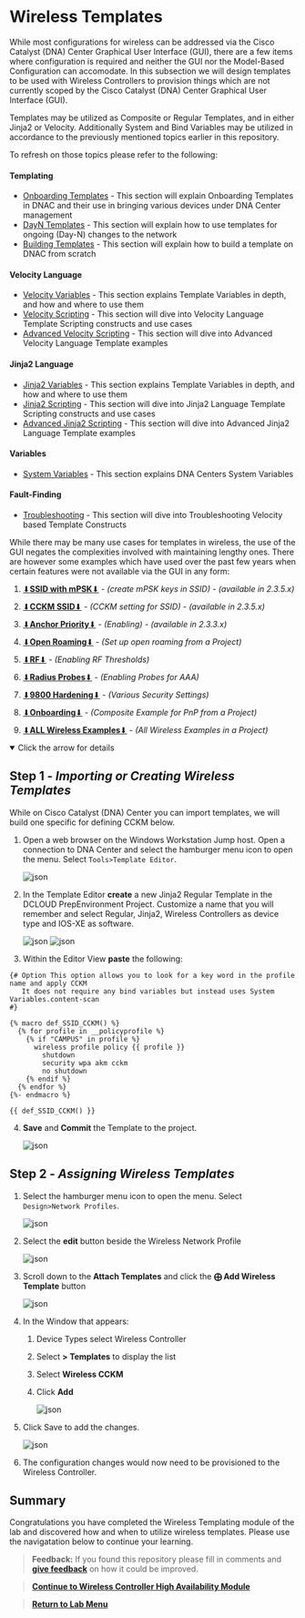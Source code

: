 # Wireless Templates

While most configurations for wireless can be addressed via the Cisco Catalyst (DNA) Center Graphical User Interface (GUI), there are a few items where configuration is required and neither the GUI nor the Model-Based Configuration can accomodate. In this subsection we will design templates to be used with Wireless Controllers to provision things which are not currently scoped by the Cisco Catalyst (DNA) Center Graphical User Interface (GUI).

Templates may be utilized as Composite or Regular Templates, and in either Jinja2 or Velocity. Additionally System and Bind Variables may be utilized in accordance to the previously mentioned topics earlier in this repository.

To refresh on those topics please refer to the following:

#### Templating

* [Onboarding Templates](../../Onboarding.md#onboarding-templates-and-flows) - This section will explain Onboarding Templates in DNAC and their use in bringing various devices under DNA Center management
* [DayN Templates](../../DayN.md#day-n-templates-and-flows) - This section will explain how to use templates for ongoing (Day-N) changes to the network
* [Building Templates](../../Templates.md#building-templates) - This section will explain how to build a template on DNAC from scratch

#### Velocity Language

* [Velocity Variables](../../Variables.md#velocity-variables) - This section explains Template Variables in depth, and how and where to use them
* [Velocity Scripting](../../Velocity.md#velocity-scripting) - This section will dive into Velocity Language Template Scripting constructs and use cases
* [Advanced Velocity Scripting](../../AdvancedVelocity.md#advanced-velocity) - This section will dive into Advanced Velocity Language Template examples

#### Jinja2 Language

* [Jinja2 Variables](../../Variables.md#jinja2-variables) - This section explains Template Variables in depth, and how and where to use them
* [Jinja2 Scripting](../../Jinja2.md#jinja2-scripting) - This section will dive into Jinja2 Language Template Scripting constructs and use cases
* [Advanced Jinja2 Scripting](../../AdvancedJinja2.md#advanced-jinja2) - This section will dive into Advanced Jinja2 Language Template examples

#### Variables

* [System Variables](../../SystemVariables.md#dna-center-system-variables) - This section explains DNA Centers System Variables

#### Fault-Finding

* [Troubleshooting](../../TroubleShoot.md#Troubleshooting) - This section will dive into Troubleshooting Velocity based Template Constructs

While there may be many use cases for templates in wireless, the use of the GUI negates the complexities involved with maintaining lengthy ones. There are however some examples which have used over the past few years when certain features were not available via the GUI in any form:

1. [⬇︎**SSID with mPSK**⬇︎](https://git-link.vercel.app/api/download?url=https://github.com/kebaldwi/DNAC-TEMPLATES/blob/master/LABS/LAB-2-Wireless-Automation/templates/wireless/Wifi_SSID_mPSK.json) - *(create mPSK keys in SSID)* - *(available in 2.3.5.x)*
2. [⬇︎**CCKM SSID**⬇︎](https://git-link.vercel.app/api/download?url=https://github.com/kebaldwi/DNAC-TEMPLATES/blob/master/LABS/LAB-2-Wireless-Automation/templates/wireless/Wifi_CCKM_templates.json) - *(CCKM setting for SSID)* - *(available in 2.3.5.x)*
3. [⬇︎**Anchor Priority**⬇︎](https://git-link.vercel.app/api/download?url=https://github.com/kebaldwi/DNAC-TEMPLATES/blob/master/LABS/LAB-2-Wireless-Automation/wireless/templates/Wifi_Anchor_Priority_templates.json) - *(Enabling)* - *(available in 2.3.3.x)*
4. [⬇︎**Open Roaming**⬇︎](https://git-link.vercel.app/api/download?url=https://github.com/kebaldwi/DNAC-TEMPLATES/blob/master/LABS/LAB-2-Wireless-Automation/templates/wireless/Wifi_Open_Roaming_project.json) - *(Set up open roaming from a Project)*
5. [⬇︎**RF**⬇︎](https://git-link.vercel.app/api/download?url=https://github.com/kebaldwi/DNAC-TEMPLATES/blob/master/LABS/LAB-2-Wireless-Automation/templates/wireless/Wifi_RF_templates.json) - *(Enabling RF Thresholds)*
6. [⬇︎**Radius Probes**⬇︎](https://git-link.vercel.app/api/download?url=https://github.com/kebaldwi/DNAC-TEMPLATES/blob/master/LABS/LAB-2-Wireless-Automation/templates/wireless/Wifi_AAA_Probes_templates.json) - *(Enabling Probes for AAA)*
7. [⬇︎**9800 Hardening**⬇︎](https://git-link.vercel.app/api/download?url=https://github.com/kebaldwi/DNAC-TEMPLATES/blob/master/LABS/LAB-2-Wireless-Automation/templates/wireless/Wifi_9800_Harden_templates.json) - *(Various Security Settings)*
8. [⬇︎**Onboarding**⬇︎](https://git-link.vercel.app/api/download?url=https://github.com/kebaldwi/DNAC-TEMPLATES/blob/master/LABS/LAB-2-Wireless-Automation/templates/wireless/Wifi_PnP_Onboarding_project.json) - *(Composite Example for PnP from a Project)*

9. [⬇︎**ALL Wireless Examples**⬇︎](https://git-link.vercel.app/api/download?url=https://github.com/kebaldwi/DNAC-TEMPLATES/blob/master/LABS/LAB-2-Wireless-Automation/templates/wireless/Wifi_Templates_project.json) - *(All Wireless Examples in a Project)*

<details open>
<summary> Click the arrow for details</summary>

## Step 1 - ***Importing or Creating Wireless Templates***

While on Cisco Catalyst (DNA) Center you can import templates, we will build one specific for defining CCKM below.

1. Open a web browser on the Windows Workstation Jump host. Open a connection to DNA Center and select the hamburger menu icon to open the menu. Select `Tools>Template Editor`.

   ![json](./images/module8-wirelesstemplates/dnac-menu-tools-templateeditor.png?raw=true "Import JSON")

2. In the Template Editor **create** a new Jinja2 Regular Template in the DCLOUD PrepEnvironment Project. Customize a name that you will remember and select Regular, Jinja2, Wireless Controllers as device type and IOS-XE as software.

   ![json](./images/module8-wirelesstemplates/dnac-templateeditor-add.png?raw=true "Import JSON")
   ![json](./images/module8-wirelesstemplates/dnac-templateeditor-parameters.png?raw=true "Import JSON")

3. Within the Editor View **paste** the following:

```J2
{# Option This option allows you to look for a key word in the profile name and apply CCKM 
   It does not require any bind variables but instead uses System Variables.content-scan
#}

{% macro def_SSID_CCKM() %}
  {% for profile in __policyprofile %}
    {% if "CAMPUS" in profile %}
      wireless profile policy {{ profile }}
        shutdown
        security wpa akm cckm
        no shutdown
    {% endif %}
  {% endfor %}
{%- endmacro %}  

{{ def_SSID_CCKM() }}
```

4. **Save** and **Commit** the Template to the project.

   ![json](./images/module8-wirelesstemplates/dnac-templateeditor-save-commit.png?raw=true "Import JSON")

## Step 2 - ***Assigning Wireless Templates***

1. Select the hamburger menu icon to open the menu. Select `Design>Network Profiles`.

   ![json](./images/module8-wirelesstemplates/dnac-menu-profiles.png?raw=true "Import JSON")

2. Select the **edit** button beside the Wireless Network Profile

   ![json](./images/module8-wirelesstemplates/dnac-profiles-edit.png?raw=true "Import JSON")

3. Scroll down to the **Attach Templates** and click the **⨁ Add Wireless Template** button

   ![json](./images/module8-wirelesstemplates/dnac-profile-template-add.png?raw=true "Import JSON")

4. In the Window that appears:
   
   1. Device Types select Wireless Controller
   2. Select **> Templates** to display the list
   3. Select **Wireless CCKM**
   4. Click **Add**

      ![json](./images/module8-wirelesstemplates/dnac-profile-template-add.png?raw=true "Import JSON")

5. Click Save to add the changes.

   ![json](./images/module8-wirelesstemplates/dnac-profiles-template-save.png?raw=true "Import JSON")

6. The configuration changes would now need to be provisioned to the Wireless Controller.

</details>

## Summary

Congratulations you have completed the Wireless Templating module of the lab and discovered how and when to utilize wireless templates. Please use the navigatation below to continue your learning.

> **Feedback:** If you found this repository please fill in comments and [**give feedback**](https://app.smartsheet.com/b/form/f75ce15c2053435283a025b1872257fe) on how it could be improved.

> [**Continue to Wireless Controller High Availability Module**](../LAB-2-Wireless-Automation/module9-controllerha.md)

> [**Return to Lab Menu**](./README.md)